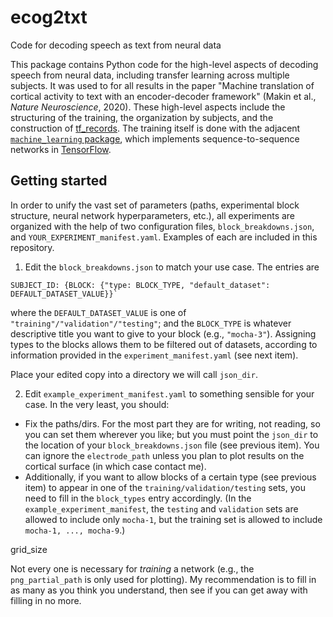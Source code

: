 # ecog2txt
Code for decoding speech as text from neural data

This package contains Python code for the high-level aspects of decoding speech from neural data, including transfer learning across multiple subjects.  It was used to for all results in the paper "Machine translation of cortical activity to text with an encoder-decoder framework" (Makin et al., _Nature Neuroscience_, 2020).  These high-level aspects include the structuring of the training, the organization by subjects, and the construction of [tf_records](https://www.tensorflow.org/tutorials/load_data/tfrecord).  The training itself is done with the adjacent [`machine_learning` package](https://github.com/jgmakin/machine_learning), which implements sequence-to-sequence networks in [TensorFlow](https://www.tensorflow.org).

## Getting started
In order to unify the vast set of parameters (paths, experimental block structure, neural network hyperparameters, etc.), all experiments are organized with the help of two configuration files, `block_breakdowns.json`, and `YOUR_EXPERIMENT_manifest.yaml`.  Examples of each are included in this repository.

1.  Edit the `block_breakdowns.json` to match your use case.  The entries are
  ```
  SUBJECT_ID: {BLOCK: {"type: BLOCK_TYPE, "default_dataset": DEFAULT_DATASET_VALUE}}`
  ```
where the `DEFAULT_DATASET_VALUE` is one of `"training"/"validation"/"testing"`; and the `BLOCK_TYPE` is whatever descriptive title you want to give to your block (e.g., `"mocha-3"`).  Assigning types to the blocks allows them to be filtered out of datasets, according to information provided in the `experiment_manifest.yaml` (see next item).

Place your edited copy into a directory we will call `json_dir`.

2.  Edit `example_experiment_manifest.yaml` to something sensible for your case.  In the very least, you should:
  * Fix the paths/dirs.  For the most part they are for writing, not reading, so you can set them wherever you like; but you must point the `json_dir` to the location of your `block_breakdowns.json` file (see previous item).  You can ignore the `electrode_path` unless you plan to plot results on the cortical surface (in which case contact me).
  * Additionally, if you want to allow blocks of a certain type (see previous item) to appear in one of the `training/validation/testing` sets, you need to fill in the `block_types` entry accordingly.  (In the `example_experiment_manifest`, the `testing` and `validation` sets are allowed to include only `mocha-1`, but the training set is allowed to include `mocha-1, ..., mocha-9`.)

grid_size

Not every one is necessary for _training_ a network (e.g., the `png_partial_path` is only used for plotting).  My recommendation is to fill in as many as you think you understand, then see if you can get away with filling in no more.
